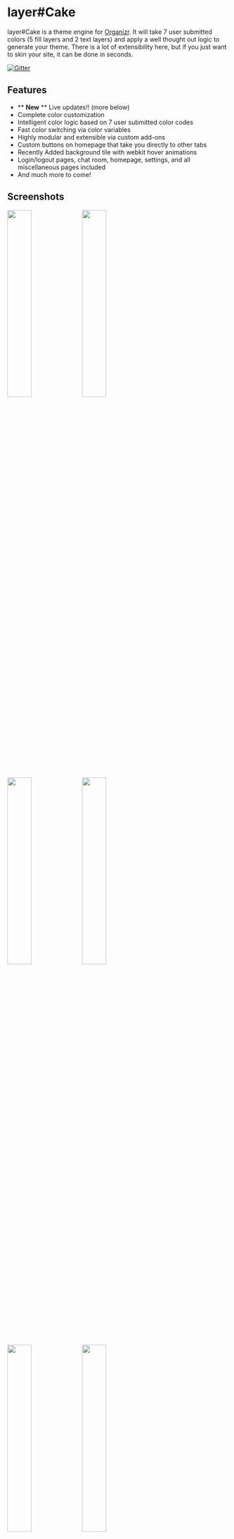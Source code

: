 # layer#Cake
layer#Cake is a theme engine for [Organizr](https://github.com/causefx/Organizr). It will take 7 user submitted colors (5 fill layers and 2 text layers) and apply a well thought out logic to generate your theme. There is a lot of extensibility here, but if you just want to skin your site, it can be done in seconds.

[![Gitter](https://badges.gitter.im/Join%20Chat.svg)](https://gitter.im/layer-Cake/Lobby?utm_source=badge&utm_medium=badge&utm_campaign=pr-badge)

## Features

* ** **New** ** Live updates!! (more below)
* Complete color customization
* Intelligent color logic based on 7 user submitted color codes
* Fast color switching via color variables
* Highly modular and extensible via custom add-ons
* Custom buttons on homepage that take you directly to other tabs
* Recently Added background tile with webkit hover animations
* Login/logout pages, chat room, homepage, settings, and all miscellaneous pages included
* And much more to come!

## Screenshots

<img src="https://raw.githubusercontent.com/leram84/layer.Cake/Screenshots/Fin3.png" width="33%"> <img src="https://raw.githubusercontent.com/leram84/layer.Cake/Screenshots/WeylandHP.png" width="33%"> <img src="https://raw.githubusercontent.com/leram84/layer.Cake/Screenshots/Fin4.png" width="33%"> <img src="https://raw.githubusercontent.com/leram84/layer.Cake/Screenshots/Fin1.png" width="33%"> <img src="https://raw.githubusercontent.com/leram84/layer.Cake/Screenshots/settings.PNG" width="33%"> <img src="https://raw.githubusercontent.com/leram84/layer.Cake/Screenshots/Fin2.png" width="33%">

Thanks [gilbN](https://github.com/gilbN) and [jonfinley](https://github.com/jonfinley)!

If anyone else would like to submit screenshots please do so in issues. I love seeing what you guys come up with!

## Installation Instructions

You now have 3 install paths to choose from: Basic Live Default, Advanced Live Custom, and Super Duper Advanced Static :)

### Basic Live Default
(I just wanna dark theme this thing and move on!)

Ok, SUPER simple. 
1) Copy and paste the contents of [Default.css](https://github.com/leram84/layer.Cake/blob/master/Live/Default.css) to your CSS box in Organizr (Settings/Edit Colors/Gear Icon), and then edit the 7 colors with your own hex codes. 
2) That's it... seriously, you're all done! You're probably gonna want to go eat some cake now :)

| Pros  | Cons |
| ------------- | ------------- |
| * Fast and Easy Install  | * Limited Customization  |
| * Live Updates so you don't have to adjust manually after every Organizr update  | * Live Updates also mean you are at the mercy of this repo  |

### Advanced Live Custom
(I need more colors!)

This setup will allow you to customize a bunch of stuff (Homepage, login, chat, miscellaneous, and Calendar) individually.
1) Copy and paste the contents of [Custom.css](https://github.com/leram84/layer.Cake/blob/master/Live/Custom.css) to your CSS box in Organizr (Settings/Edit Colors/Gear Icon), and then edit the 32 colors with your own hex codes (though you will likely reuse many). 
2) Profit

**** Disclaimer: Please note that this option comes with an extra set of colors labeled "extraLayer". These serve no function other than to act as a placeholder for future addons. You can leave them as is and they won't cause any trouble :)


| Pros  | Cons |
| ------------- | ------------- |
| * Tons of Custom Colors!  | * Will take a little longer to configure  |
| * Live Updates so you don't have to adjust manually after every Organizr update  | * Live Updates also mean you are at the mercy of this repo  |

### Super Duper Advanced Static
(I fork cake like this for breakfast)

If for whatever reason you don't want to sync your theme to this repo and want to manually manage and update it on your own, I've setup a static version of the css [here](https://github.com/leram84/layer.Cake/blob/master/CSS/Static.css). I will keep this updated, but there won't be any versioning so you're on your own for following commits. If you do want to go this route but need a little hand holding, [gilbN](https://github.com/gilbN) has made some pretty extensive documentation [here](https://blog.weyland.tech/blog/customizing-organizr-with-layer-cake). 


| Pros  | Cons |
| ------------- | ------------- |
| * God mode... you can have whatever you want  | * This is the most time consuming option  |
| * You have complete customization control over everything  | * Will have to manually update your theme after every new Organizr feature is added  |

## Add-Ons

Once your base theme is setup, you can also make some customization's and additions via [Add-ons](https://github.com/leram84/layer.Cake/tree/master/Add-Ons)

[Remove Blur Add-On](https://github.com/leram84/layer.Cake/blob/master/CSS/Add-Ons/Remove-Blur.css)
> **Description**:  Remove the Blur Effect that displays over ACTIVE icons in the sidebar. <br/>
> **Installation**: Paste `<link rel="stylesheet" type="text/css" href="//cdn.rawgit.com/leram84/layer.Cake/master/Add-Ons/Remove-Blur.css">` into the "CSS Add-On Links Section" of your Organizr CSS box.

[Remove Close Button Add-On](https://github.com/leram84/layer.Cake/blob/master/CSS/Add-Ons/Remove-Close-iFrame-Button.css) <br/>
**Disclaimer**: I'll leave this up, but I don't recommend you use this anymore since I just realized it will also hide the X when in split screen view. In that case you won't have any on screen promts to close the second screen, only refresh and the `Esc + Esc` shortcut will work. Buyer beware.
> **Description**:  Remove the Close iFrame Button from the top bar of Organizr. <br/>
> **Installation**: Paste `<link rel="stylesheet" type="text/css" href="//cdn.rawgit.com/leram84/layer.Cake/master/Add-Ons/Remove-Close-iFrame-Button.css">` into the "CSS Add-On Links Section" of your Organizr CSS box.

[Remove Popout Button Add-On](https://github.com/leram84/layer.Cake/blob/master/CSS/Add-Ons/Remove-Popout-Button.css)
> **Description**:  Remove the iFrame Popout Button from the top bar of Organizr. <br/>
> **Installation**: Paste `<link rel="stylesheet" type="text/css" href="//cdn.rawgit.com/leram84/layer.Cake/master/Add-Ons/Remove-Popout-Button.css">` into the "CSS Add-On Links Section" of your Organizr CSS box.

[Homepage Background Image Add-On](https://github.com/leram84/layer.Cake/blob/master/HTML/Add-Ons/Homepage-Background-Image.html)
> **Description**:  Add an image as your homepage background. <br/>
> **Installation**: Copy and paste [this code](https://github.com/leram84/layer.Cake/blob/master/Add-Ons/Homepage-Background-Image.html) to the bottom of your HTML box, and edit the `<<User Edit>>` line.

[Custom Button Module Add-Ons](https://github.com/leram84/layer.Cake/tree/master/HTML/Add-Ons) 
> **Description**:  Adds Custom Buttons to the top of your homepage that will navigate to other tabs INSIDE Organizr <br/>
> **Installation**: Choose your layout from the [HTML Add-On Section](https://github.com/leram84/layer.Cake/tree/master/Add-Ons) and paste the code to the bottom of your HTML box. Then edit the 6-8 `<<User Edit>>` lines identified in the code.

[Rounded DL Tab Buttons](https://github.com/leram84/layer.Cake/blob/master/CSS/Add-Ons/Remove-Popout-Button.css) (**User Request**)
> **Description**:  This will change the Download Panels tabs from square buttons to rounded. <br/>
> **Installation**: Paste `<link rel="stylesheet" type="text/css" href="//cdn.rawgit.com/leram84/layer.Cake/master/Add-Ons/Rounded-DL-Tabs.css">` into the "CSS Add-On Links Section" of your Organizr CSS box.

## Roll Credits

* Obviously none of this would be possible without [@causefx](https://github.com/causefx) and the amazing work he has done with [Organizr](https://github.com/causefx/Organizr) But much more than that (and on a personal level) he has been one of the most altruistic devs I have yet to come across! On top of the one man show that is Organizr... the dude literally spends hours a day closing issues on git/reddit/gitter and is personally responsible for hundreds (thousands?) of running web servers.... Also he literally taught me everything I needed to know to make this repo. Cheers homie!

* Live updates are made possible by the awesome [Rawgit](https://github.com/rgrove/rawgit) project.
